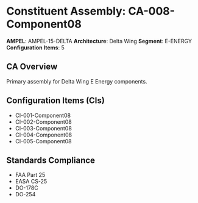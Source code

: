 # Constituent Assembly: CA-008-Component08

**AMPEL**: AMPEL-15-DELTA
**Architecture**: Delta Wing
**Segment**: E-ENERGY
**Configuration Items**: 5

## CA Overview
Primary assembly for Delta Wing E Energy components.

## Configuration Items (CIs)
- CI-001-Component08
- CI-002-Component08
- CI-003-Component08
- CI-004-Component08
- CI-005-Component08

## Standards Compliance
- FAA Part 25
- EASA CS-25
- DO-178C
- DO-254
